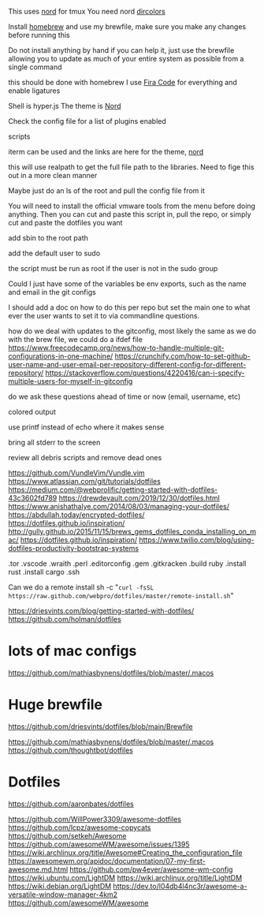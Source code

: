This uses [nord][1] for tmux You need nord [dircolors][3]

Install [homebrew][2] and use my brewfile, make sure you make any changes before running this

Do not install anything by hand if you can help it, just use the brewfile allowing you to update as much of your entire
system as possible from a single command

this should be done with homebrew I use [Fira Code][5] for everything and enable ligatures

Shell is hyper.js The theme is [Nord][6]

Check the config file for a list of plugins enabled


scripts

iterm can be used and the links are here for the theme, [nord][7]

this will use realpath to get the full file path to the libraries. Need to fige this out in a more clean manner

Maybe just do an ls of the root and pull the config file from it

You will need to install the official vmware tools from the menu before doing anything. Then you can cut and paste this
script in, pull the repo, or simply cut and paste the dotfiles you want

add sbin to the root path

add the default user to sudo

the script must be run as root if the user is not in the sudo group

Could I just have some of the variables be env exports, such as the name and email in the git configs

I should add a doc on how to do this per repo but set the main one to what ever the user wants to set it to via commandline questions.

how do we deal with updates to the gitconfig, most likely the same as we do with the brew file, we could do a ifdef file
https://www.freecodecamp.org/news/how-to-handle-multiple-git-configurations-in-one-machine/
https://crunchify.com/how-to-set-github-user-name-and-user-email-per-repository-different-config-for-different-repository/
https://stackoverflow.com/questions/4220416/can-i-specify-multiple-users-for-myself-in-gitconfig

do we ask these questions ahead of time or now (email, username, etc)

colored output

use printf instead of echo where it makes sense

bring all stderr to the screen

review all debris scripts and remove dead ones

https://github.com/VundleVim/Vundle.vim
https://www.atlassian.com/git/tutorials/dotfiles
https://medium.com/@webprolific/getting-started-with-dotfiles-43c3602fd789
https://drewdevault.com/2019/12/30/dotfiles.html
https://www.anishathalye.com/2014/08/03/managing-your-dotfiles/
https://abdullah.today/encrypted-dotfiles/
https://dotfiles.github.io/inspiration/
http://gully.github.io/2015/11/15/brews_gems_dotfiles_conda_installing_on_mac/
https://dotfiles.github.io/inspiration/
https://www.twilio.com/blog/using-dotfiles-productivity-bootstrap-systems

.tor
.vscode
.wraith
.perl
.editorconfig
.gem
.gitkracken
.build ruby
.install rust
.install cargo
.ssh


Can we do a remote install
sh -c "`curl -fsSL https://raw.github.com/webpro/dotfiles/master/remote-install.sh`"

https://driesvints.com/blog/getting-started-with-dotfiles/
https://github.com/holman/dotfiles

# lots of mac configs
https://github.com/mathiasbynens/dotfiles/blob/master/.macos 

# Huge brewfile
https://github.com/driesvints/dotfiles/blob/main/Brewfile

https://github.com/mathiasbynens/dotfiles/blob/master/.macos
https://github.com/thoughtbot/dotfiles

# Dotfiles
https://github.com/aaronbates/dotfiles

https://github.com/WillPower3309/awesome-dotfiles
https://github.com/lcpz/awesome-copycats
https://github.com/setkeh/Awesome
https://github.com/awesomeWM/awesome/issues/1395
https://wiki.archlinux.org/title/Awesome#Creating_the_configuration_file
https://awesomewm.org/apidoc/documentation/07-my-first-awesome.md.html
https://github.com/pw4ever/awesome-wm-config
https://wiki.ubuntu.com/LightDM
https://wiki.archlinux.org/title/LightDM
https://wiki.debian.org/LightDM
https://dev.to/l04db4l4nc3r/awesome-a-versatile-window-manager-4km2
https://github.com/awesomeWM/awesome

[1]: https://www.nordtheme.com/docs/ports/tmux/installation#manual

[2]: https://brew.sh

[3]: https://github.com/arcticicestudio/nord-dircolors

[5]: https://github.com/tonsky/FiraCode

[6]: https://github.com/arcticicestudio/nord-hyper

[7]: https://github.com/arcticicestudio/nord-iterm2
